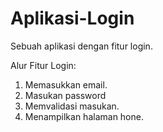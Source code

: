 # Aplikasi-Login
Sebuah aplikasi dengan fitur login.

Alur Fitur Login:
1. Memasukkan email.
2. Masukan password
3. Memvalidasi masukan.
4. Menampilkan halaman hone.
